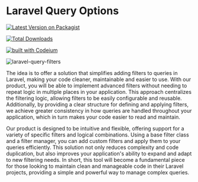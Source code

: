 # Laravel Query Options

[![Latest Version on Packagist](https://img.shields.io/packagist/v/oscabrera/laravel-query-options.svg?style=flat-square)](https://packagist.org/packages/oscabrera/laravel-query-options)

[![Total Downloads](https://img.shields.io/packagist/dt/oscabrera/laravel-query-options.svg?style=flat-square)](https://packagist.org/packages/oscabrera/laravel-query-options)

[![built with Codeium](https://codeium.com/badges/main)](https://codeium.com)

![laravel-query-filters](https://socialify.git.ci/Oscabrera/laravel-query-filters/image?language=1&name=1&owner=1&pattern=Floating%20Cogs&theme=Auto)

The idea is to offer a solution that simplifies adding filters to queries in Laravel, making your code cleaner,
maintainable and easier to use. With our product, you will be able to implement advanced filters without needing to
repeat logic in multiple places in your application. This approach centralizes the filtering logic, allowing filters to
be easily configurable and reusable. Additionally, by providing a clear structure for defining and applying filters, we
achieve greater consistency in how queries are handled throughout your application, which in turn makes your code easier
to read and maintain.

Our product is designed to be intuitive and flexible, offering support for a variety of specific filters and logical
combinations. Using a base filter class and a filter manager, you can add custom filters and apply them to your queries
efficiently. This solution not only reduces complexity and code duplication, but also improves your application's
ability to expand and adapt to new filtering needs. In short, this tool will become a fundamental piece for those
looking to maintain clean and manageable code in their Laravel projects, providing a simple and powerful way to manage
complex queries.